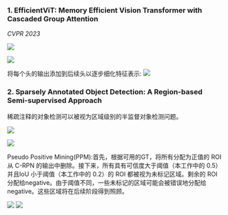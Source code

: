 ### 1. EfficientViT: Memory Efficient Vision Transformer with  Cascaded Group Attention
*CVPR 2023*

![](https://cdn.jsdelivr.net/gh/Kled-Skaarl/Picturebed@master/notes/20241029210311.png)

![](https://cdn.jsdelivr.net/gh/Kled-Skaarl/Picturebed@master/notes/20241029210458.png)

将每个头的输出添加到后续头以逐步细化特征表示:
![](https://cdn.jsdelivr.net/gh/Kled-Skaarl/Picturebed@master/notes/20241029210542.png)

### 2. Sparsely Annotated Object Detection:  A Region-based Semi-supervised Approach
稀疏注释的对象检测可以被视为区域级别的半监督对象检测问题。

![](https://cdn.jsdelivr.net/gh/Kled-Skaarl/Picturebed@master/notes/20241029210820.png)

![](https://cdn.jsdelivr.net/gh/Kled-Skaarl/Picturebed@master/notes/20241029210934.png)

Pseudo Positive Mining(PPM):首先，根据可用的GT，将所有分配为正值的 ROI 从 C-RPN 的输出中删除。接下来，所有具有可信度大于阈值（本工作中的 0.5）并且IoU 小于阈值（本工作中的 0.2）的 ROI 都被视为未标记区域。剩余的 ROI 分配给negative。由于阈值不同，一些未标记的区域可能会被错误地分配给negative。这些区域将在后续阶段得到照顾。


![](https://cdn.jsdelivr.net/gh/Kled-Skaarl/Picturebed@master/notes/20241101092051.png)
![](https://cdn.jsdelivr.net/gh/Kled-Skaarl/Picturebed@master/notes/20241101092118.png)
